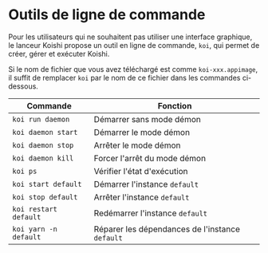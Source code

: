 # Outils de ligne de commande

Pour les utilisateurs qui ne souhaitent pas utiliser une interface graphique, le lanceur Koishi propose un outil en ligne de commande, `koi`, qui permet de créer, gérer et exécuter Koishi.

Si le nom de fichier que vous avez téléchargé est comme `koi-xxx.appimage`, il suffit de remplacer `koi` par le nom de ce fichier dans les commandes ci-dessous.

| Commande              | Fonction                                        |
| --------------------- | ----------------------------------------------- |
| `koi run daemon`      | Démarrer sans mode démon                        |
| `koi daemon start`    | Démarrer le mode démon                          |
| `koi daemon stop`     | Arrêter le mode démon                           |
| `koi daemon kill`     | Forcer l'arrêt du mode démon                    |
| `koi ps`              | Vérifier l'état d'exécution                     |
| `koi start default`   | Démarrer l'instance `default`                   |
| `koi stop default`    | Arrêter l'instance `default`                    |
| `koi restart default` | Redémarrer l'instance `default`                 |
| `koi yarn -n default` | Réparer les dépendances de l'instance `default` |
